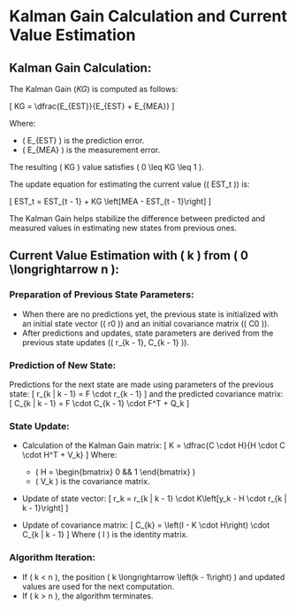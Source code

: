 # Kalman Gain Calculation and Current Value Estimation

## Kalman Gain Calculation:

The Kalman Gain ($KG$) is computed as follows:

\[
KG = \dfrac{E_{EST}}{E_{EST} + E_{MEA}}
\]

Where:
- \( E_{EST} \) is the prediction error.
- \( E_{MEA} \) is the measurement error.

The resulting \( KG \) value satisfies \( 0 \leq KG \leq 1 \).

The update equation for estimating the current value (\( EST_t \)) is:

\[
EST_t = EST_{t - 1} + KG \left[MEA - EST_{t - 1}\right]
\]

The Kalman Gain helps stabilize the difference between predicted and measured values in estimating new states from previous ones.

## Current Value Estimation with \( k \) from \( 0 \longrightarrow n \):

### Preparation of Previous State Parameters:
- When there are no predictions yet, the previous state is initialized with an initial state vector (\( r0 \)) and an initial covariance matrix (\( C0 \)).
- After predictions and updates, state parameters are derived from the previous state updates (\( r_{k - 1}, C_{k - 1} \)).

### Prediction of New State:
Predictions for the next state are made using parameters of the previous state:
\[
r_{k | k - 1} = F \cdot r_{k - 1}
\]
and the predicted covariance matrix:
\[
C_{k | k - 1} = F \cdot C_{k - 1} \cdot F^T + Q_k
\]

### State Update:
- Calculation of the Kalman Gain matrix:
\[
K = \dfrac{C \cdot H}{H \cdot C \cdot H^T + V_k}
\]
Where:
  - \( H = \begin{bmatrix} 0 && 1 \end{bmatrix} \)
  - \( V_k \) is the covariance matrix.

- Update of state vector:
\[
r_k = r_{k | k - 1} \cdot K\left[y_k - H \cdot r_{k | k - 1}\right]
\]

- Update of covariance matrix:
\[
C_{k} = \left(I - K \cdot H\right) \cdot C_{k | k - 1}
\]
Where \( I \) is the identity matrix.

### Algorithm Iteration:
- If \( k < n \), the position \( k \longrightarrow \left(k - 1\right) \) and updated values are used for the next computation.
- If \( k > n \), the algorithm terminates.
